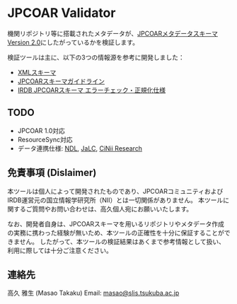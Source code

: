 # JPCOAR Validator

機関リポジトリ等に搭載されたメタデータが、[JPCOARメタデータスキーマ Version 2.0](https://schema.irdb.nii.ac.jp/ja)にしたがっているかを検証します。

検証ツールは主に、以下の3つの情報源を参考に開発しました：

* [XMLスキーマ](https://github.com/JPCOAR/schema)
* [JPCOARスキーマガイドライン](https://schema.irdb.nii.ac.jp/ja)
* [IRDB JPCOARスキーマ エラーチェック・正規化仕様](https://support.irdb.nii.ac.jp/ja/harvest/jpcoar/mapping)

## TODO

* JPCOAR 1.0対応
* ResourceSync対応
* データ連携仕様: [NDL](https://support.irdb.nii.ac.jp/ja/harvest/jpcoar/dataprovide_ndl), [JaLC](https://support.irdb.nii.ac.jp/ja/harvest/jpcoar/dataprovide_jalc), [CiNii Research](https://support.irdb.nii.ac.jp/ja/harvest/jpcoar/dataprovide_ciniir)

## 免責事項 (Dislaimer)

本ツールは個人によって開発されたものであり、JPCOARコミュニティおよびIRDB運営元の国立情報学研究所（NII）とは一切関係がありません。
本ツールに関するご質問やお問い合わせは、高久個人宛にお願いいたします。

なお、開発者自身は、JPCOARスキーマを用いるリポジトリやメタデータ作成の実務に携わった経験が無いため、本ツールの正確性を十分に保証することができません。
したがって、本ツールの検証結果はあくまで参考情報として扱い、利用に際しては十分ご注意ください。

## 連絡先

高久 雅生 (Masao Takaku)
Email: masao@slis.tsukuba.ac.jp
